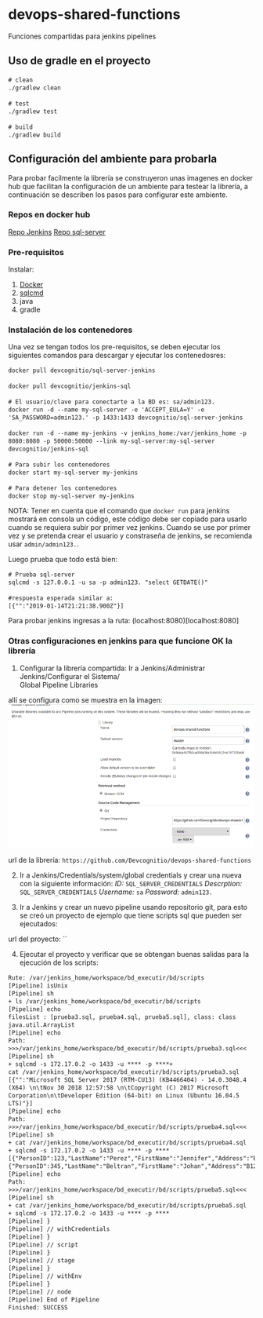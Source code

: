 # devops-shared-functions
Funciones compartidas para jenkins pipelines

## Uso de gradle en el proyecto
```shell
# clean
./gradlew clean

# test
./gradlew test

# build
./gradlew build
```

## Configuración del ambiente para probarla
Para probar facilmente la librería se construyeron unas imagenes en docker hub que facilitan la configuración de un ambiente para testear la librería, a continuación se describen los pasos para configurar este ambiente.

### Repos en docker hub
[Repo Jenkins](https://cloud.docker.com/u/devcognitio/repository/docker/devcognitio/jenkins-sql)
[Repo sql-server](https://cloud.docker.com/u/devcognitio/repository/docker/devcognitio/sql-server-jenkins)

### Pre-requisitos
Instalar:
1. [Docker](https://docs.docker.com/install/)
2. [sqlcmd](https://www.npmjs.com/package/sqlcmdjs)
3. java
4. gradle

### Instalación de los contenedores
Una vez se tengan todos los pre-requisitos, se deben ejecutar los siguientes comandos para descargar y ejecutar los contenedosres:
```shell
docker pull devcognitio/sql-server-jenkins

docker pull devcognitio/jenkins-sql

# El usuario/clave para conectarte a la BD es: sa/admin123.
docker run -d --name my-sql-server -e 'ACCEPT_EULA=Y' -e 'SA_PASSWORD=admin123.' -p 1433:1433 devcognitio/sql-server-jenkins

docker run -d --name my-jenkins -v jenkins_home:/var/jenkins_home -p 8080:8080 -p 50000:50000 --link my-sql-server:my-sql-server devcognitio/jenkins-sql

# Para subir los contenedores
docker start my-sql-server my-jenkins

# Para detener los contenedores
docker stop my-sql-server my-jenkins

```
NOTA: Tener en cuenta que el comando que `docker run` para jenkins mostrará en consola un código, este código debe ser copiado para usarlo cuando se requiera subir por primer vez jenkins.
Cuando se use por primer vez y se pretenda crear el usuario y constraseña de jenkins, se recomienda usar `admin/admin123.`.

Luego prueba que todo está bien:

```shell
# Prueba sql-server
sqlcmd -s 127.0.0.1 -u sa -p admin123. "select GETDATE()"

#respuesta esperada similar a:
[{"":"2019-01-14T21:21:38.900Z"}]

```
Para probar jenkins ingresas a la ruta: 
(localhost:8080)[localhost:8080]

### Otras configuraciones en jenkins para que funcione OK la librería
1. Configurar la librería compartida: Ir a Jenkins/Administrar Jenkins/Configurar el Sistema/		
Global Pipeline Libraries

allí se configura como se muestra en la imagen:
![configuración librería compartida](images/libreria_jenkins.png "configuración librería compartida")

url de la librería: `https://github.com/Devcognitio/devops-shared-functions`

2. Ir a Jenkins/Credentials/system/global credentials y crear una nueva con la siguiente información:
*ID:* `SQL_SERVER_CREDENTIALS`
*Descrption:* `SQL_SERVER_CREDENTIALS`
*Username:* `sa`
*Password:* `admin123.`

3. Ir a Jenkins y crear un nuevo pipeline usando repositorio git, para esto se creó un proyecto de ejemplo que tiene scripts sql que pueden ser ejecutados:

url del proyecto: ``

4. Ejecutar el proyecto y verificar que se obtengan buenas salidas para la ejecución de los scripts:

```shell
Rute: /var/jenkins_home/workspace/bd_executir/bd/scripts
[Pipeline] isUnix
[Pipeline] sh
+ ls /var/jenkins_home/workspace/bd_executir/bd/scripts
[Pipeline] echo
filesList : [prueba3.sql, prueba4.sql, prueba5.sql], class: class java.util.ArrayList
[Pipeline] echo
Path: >>>/var/jenkins_home/workspace/bd_executir/bd/scripts/prueba3.sql<<<
[Pipeline] sh
+ sqlcmd -s 172.17.0.2 -o 1433 -u **** -p ****+ 
cat /var/jenkins_home/workspace/bd_executir/bd/scripts/prueba3.sql
[{"":"Microsoft SQL Server 2017 (RTM-CU13) (KB4466404) - 14.0.3048.4 (X64) \n\tNov 30 2018 12:57:58 \n\tCopyright (C) 2017 Microsoft Corporation\n\tDeveloper Edition (64-bit) on Linux (Ubuntu 16.04.5 LTS)"}]
[Pipeline] echo
Path: >>>/var/jenkins_home/workspace/bd_executir/bd/scripts/prueba4.sql<<<
[Pipeline] sh
+ cat /var/jenkins_home/workspace/bd_executir/bd/scripts/prueba4.sql
+ sqlcmd -s 172.17.0.2 -o 1433 -u **** -p ****
[{"PersonID":123,"LastName":"Perez","FirstName":"Jennifer","Address":"B123","City":"Medellin"},{"PersonID":345,"LastName":"Beltran","FirstName":"Johan","Address":"B123","City":"Lima"}]
[Pipeline] echo
Path: >>>/var/jenkins_home/workspace/bd_executir/bd/scripts/prueba5.sql<<<
[Pipeline] sh
+ cat /var/jenkins_home/workspace/bd_executir/bd/scripts/prueba5.sql
+ sqlcmd -s 172.17.0.2 -o 1433 -u **** -p ****
[Pipeline] }
[Pipeline] // withCredentials
[Pipeline] }
[Pipeline] // script
[Pipeline] }
[Pipeline] // stage
[Pipeline] }
[Pipeline] // withEnv
[Pipeline] }
[Pipeline] // node
[Pipeline] End of Pipeline
Finished: SUCCESS
```